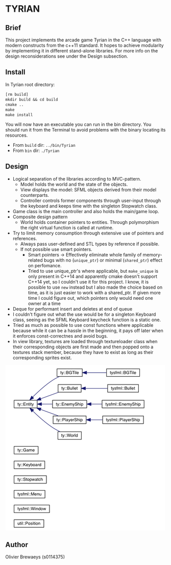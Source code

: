 TYRIAN
======

Brief
-----
This project implements the arcade game Tyrian in the C++ language with
modern constructs from the c++11 standard.
It hopes to achieve modularity by implementing it in different stand-alone libraries.
For more info on the design reconsiderations see under the Design subsection.

Install
-------
In Tyrian root directory:

    [rm build]
    mkdir build && cd build
    cmake ..
    make
    make install

You will now have an executable you can run in the bin directory.
You should run it from the Terminal to avoid problems with the binary
locating its resources.

* From `build` dir: `../bin/Tyrian`
* From `bin` dir: `./Tyrian`

Design
------
* Logical separation of the libraries according to MVC-pattern.
    * Model holds the world and the state of the objects.
    * View displays the model: SFML objects derived from their model
      counterparts.
    * Controller controls former components through user-input through the
      keyboard and keeps time with the singleton Stopwatch class.
* Game class is the main controller and also holds the main/game loop.
* Composite design pattern
    * World holds container pointers to entities. Through polymorphism the right
      virtual function is called at runtime.
* Try to limit memory consumption through extensive use of pointers and
  references.
    * Always pass user-defined and STL types by reference if possible.
    * If not possible use smart pointers.
        * Smart pointers -> Effectively eliminate whole family of memory-related bugs
        with no (`unique_ptr`) or minimal (`shared_ptr`) effect on perfomance.
        * Tried to use unique_ptr's where applicable, but `make_unique` is only
        present in C++14 and apparently cmake doesn't support C++14 yet, so
        I couldn't use it for this project.
        I know, it is possible to use `new` instead but I also made the choice
        based on time, as it is just easier to work with a shared_ptr.
        If given more time I could figure out, which pointers only would need
        one owner at a time
* Deque for performant insert and deletes at end of queue
* I couldn't figure out what the use would be for a singleton Keyboard class,
  seeing as the SFML Keyboard keycheck function is a static one.
* Tried as much as possible to use const functions where applicable because
  while it can be a hassle in the beginning, it pays off later when it enforces
      const-correctnes and avoid bugs.
* In view library, textures are loaded through textureloader class when their
  corresponding objects are first made and then popped onto a textures stack
  member, because they have to exist as long as their corresponding sprites
  exist.

![Class Hierarchy](doc/hierarchy.png)

Author
------
Olivier Brewaeys (s0114375)
